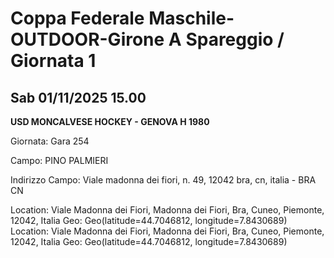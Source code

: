 

# Coppa Federale Maschile-OUTDOOR-Girone A Spareggio / Giornata 1

## Sab 01/11/2025 15.00

<strong>USD MONCALVESE HOCKEY - GENOVA H 1980</strong>

Giornata: Gara 254

Campo: PINO PALMIERI 

Indirizzo Campo:  Viale madonna dei fiori, n. 49, 12042 bra, cn, italia - BRA  CN

Location: Viale Madonna dei Fiori, Madonna dei Fiori, Bra, Cuneo, Piemonte, 12042, Italia
Geo: Geo(latitude=44.7046812, longitude=7.8430689)
Location: Viale Madonna dei Fiori, Madonna dei Fiori, Bra, Cuneo, Piemonte, 12042, Italia
Geo: Geo(latitude=44.7046812, longitude=7.8430689)

